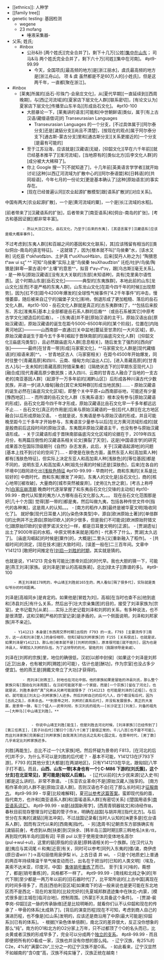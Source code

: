 - [[ethnics]]: 人种学
- [[family tree]]
- genetic testing: 基因检测
    - wegene
    - 23 mofang
        - 唾液采集器-
- 父系; 姓氏;
    - #inbox
        - 公孙&孙 [两个姓氏][完全合并了]，剩下十几万[公姓][集中在山东](https://www.zhihu.com/question/24621674/answer/2253746643)；
司马&马 两个姓氏完全合并了，剩下六十万[司姓][集中在河南]。 #pt9-99.99
            - 今天，全国项氏[最高频的地方]是[浙江丽水]，虞氏最高频的地方是[浙江舟山]。
项 & 虞 虽然都是不足60万人的[小姓氏]，但是这两千年，一直都[聚在浙江]。
- #inbox
    - [莱夷]所属的[岳石-珍珠门-会泉庄文化]，从[夏代早期][一直延续到][西周晚期]，与[西辽河流域]的[夏家店下层文化人群][联系密切]，[有论文认为]夏家店下层文化[传播至山东半岛][形成岳石文化]。 #pt10-100
        - 大胆暴论一下，[莱夷讲的语言]可能和[中世朝鲜语]类似，属于[有上古汉语/藏缅语借词]的 Transeurasian Languages
            - Transeurasian Languages 的一个分支，[不过具体属于][阿尔泰分支]还是[濊貊分支][尚且不清楚]，[按现在的观点]属于阿尔泰分支下[通古斯-蒙古分支]里和[通古斯分支][关系更接近的]一个分支[是最有可能的]
        - 至于江苏沿海，应该就是[汉藏语]无疑，[仰韶文化][早在六千年前][就已经基本推平了][淮河流域]，[当地原有的]类似北方[后李文化人群]的[成分被大大稀释了]。
        - 你上 Google 搜一下[不就知道了]，十几年前[英美语言学学者][就开始讨论]这种[以西辽河流域为扩散中心的][阿尔泰语盟]和[日韩语]的[共同祖语]，今年七月的一份论文[更是基本确认了]这种[原始语言]的事实存在。
        - [现在已经普遍认同][农业起源扩散模型]跟[语系扩散]的[对应关系]。

中国有两大[农业起源扩散]，一个是[黄河流域的粟]，一个是[长江流域的水稻]。

[前者带来了][汉藏语系的扩张]，后者带来了[南亚语系]和[侗台-南岛的扩张]，[考古和基因证据][都非常丰富]。


            - 所以大汶口文化，岳石文化，乃至于[后来的东夷]，[其语言属于]汉藏语系[应该是极大概率事件]。

不过考虑到[东夷人群][和百越之间的基因和文化联系]，其[应该残留有相当的][类似侗台-南岛的语言特征]。
        - 这就错了，因为[根本就不叫]“乌侯秦”水，[该水又称] 讬纥臣 tʰɑk̚ɦət̚d͡ʑiɪn、土护真 tʰuoXɦuoHt͡ɕiɪn，后来[契丹人称之为] “陶猥思 tʰaw ui sʐ̩” ^^
可知“乌侯秦”实际上是“鸟侯秦 teuXɦəud͡ziɪn” 
讬纥/吐护/鸟侯/陶猥是[鲜卑—蒙古语]中“土壤”的意思^^，拟音 tʰaγ~tʰɔγ，跟[乌古斯][毫无关系]。
    - 是一种与[原始汉藏语][没有太大关联的]东部[未知语种]，具有[克里奥尔语性质]。这个时期山东是[岳石文化]————典型的[东夷族群]，本地此前的山东[龙山文化]反而[不是严格的东夷人群]，山东龙山文化[在距今四千年的时候][出现颓势]，因为[扛不住]距今4200年爆发的[全球性气候事件]“4.2千年事件”的冲击，慢慢萎靡，随后被来自辽宁的[偏堡子文化]影响，倒退形成了更加粗糙、落后的岳石文化人群。 #pt10-100
        - 岳石文化人群就是真正的[古东夷群体]了，^^包括后来胶东、苏北[淮夷系]基本上全部都是岳石系人群的后裔^^（或岳石系被其它[中原考古学文化]塑造后的后裔）。
        - [东夷语]并不是[原始汉语的主干]，原始汉语出自[原始汉藏语]，原始汉藏语的诞生在距今5000-6500年间的[某个阶段]，位置在[内陆黄河地区]————山西南部一直通过[关中盆地]蔓延至甘肃的[一大片区域]，即，原始汉藏语诞生于距今五千多年[崛起于晋陕南部]的[庙底沟文化人群]（[仰韶文化][庙底沟类型]），且必然跟庙底沟人群[息息相关]，随后发生了强烈的[西向扩张]————最终[在甘青一带]形成[马家窑文化]，^^马家窑文化人群是[现代藏缅语]的[祖语来源]^^。
            - 甘青地区古人（马家窑相关）在距今4500年开始爆发，同时往整个[青藏高原]和四川、云南、缅甸方向[溢出人口]，[进入青藏高原]的[甘青古人]与[一支未知的]青藏高原[狩猎采集者]（[隔绝状态下的][早期东亚现代人]）[融合成]现代青藏高原少数民族；进入四川、云南的甘青古人融合了当地的一支古老的[南亚基因人群]（起源于一万多年前的[湘黔山区]）后形成各种川滇古代少数民族，并进一步[进入缅甸]融合[其它未知种群][形成当地民族].......
            - 原始汉藏语的诞生必然在[庙底沟文化区域]，即整个关中平原+山西南部谷地，可能还有少量[豫西地区]....
                - 而所谓的岳石文化人群（东夷系语言）根本没有参与[原始汉藏语的形成]，岳石文化距今四千年才形成，原始汉藏语比岳石文化早一千多年都远远不止....
                - 岳石文化[真正的作用是]后来与原始汉藏语的一些[后代人群][在北方地区融合]以后形成原始汉语。
                    - 也就是说，东夷语是参与原始汉语的形成，并且可能晚至距今三千多年才开始参与，东夷语言少量参与以后[在北方黄河流域形成的]就是殷商前后这段时间的原始汉语，东夷既非原始汉藏语主干，也没有参与原始汉藏语形成。
            - 关于汉藏语形成于晋陕南部庙底沟文化区域的论据在于，2019年四五月份，有两篇压倒性的汉藏语系相关论文[撕裂了天空]，这是[中国语言学]的研究成果首次在国际顶级期刊《自然》杂志发表，此后，关于[汉藏语起源地]的问题[基本上找不到讨论的空间了]....
    - 即使是在肤色方面，虽然东亚人和[高加索人种]都有[浅肤色特征]，但实际上决定东亚人和高加索人种[浅肤色]的[等位基因]都是不同的，说明东亚人和高加索人种[祖先分离的时候]还是[深肤色]，后来[在各自的环境中][趋同进化出][浅肤色特征](https://www.zhihu.com/question/279366593/answer/406312940) #pt10-99.99
    - 早商时代，商和东夷的[关系是比较好的]
中商时代，商和东夷[爆发了冲突]，东夷人的文化是[岳石文化]，商的[核心地带][被攻破]，大量商的[城市突然被废弃]，[史称][九世之衰]，[考古上称呼为][白家庄崩溃期](https://bbs.saraba1st.com/2b/forum.php?mod=viewthread&tid=2036694)
晚商时代逐渐掌握了和东夷岳石文化[交锋的主动权] #pt10-99.99
        - 商代认知里的夷方/人方哪有岳石文化那么大。。。
现在岳石文化范围那是好[几十个方国]
觉得[那一带的]都是夷，然后叫做九夷，包括各种传世文件中[指代的各种夷]，这是周人的认知。。。
        - [南方的稻作人群]最终是被华夏文明[吸收同化了]。
就好像[现代日耳曼人]的[y染色体类型]中，源自[欧洲原始土著]的[单倍群I]的比例并不比源自[原始印欧人]的R少很多，但是我们不可能说[欧洲原始狩猎文化]跟原始印欧的[安德罗诺沃文化]一样，都是日耳曼文明的[正源]。
        - [贾湖遗址]出土了9000年前的水稻，中原文明本来就是[稻作]
            - 代表不了什么，贾湖[太久远了]。
[庙底沟崛起]的时候是[粟作]的，大概是[二里头]又[重新融入了稻作]。
    - [共祖时间]的测定，[现在技术]是[大致时间]，[误差一般在]二三百年间。文章中 Y141213 [敢把时间推定在][刘启—刘胜的时期](https://www.zhihu.com/question/398272474/answer/1297686588)，其实就是猜的。

也就是说，Y141213 完全有可能比[景帝刘启]的时代早。我也大胆的猜一下，可能是[燕王刘泽]家族。说刘泽是[冒认的高祖族弟]，总比[绿太子][靠谱的多]。 #pt9-100


        - 燕王刘泽前178死的，中山靖王刘胜前165生的，两人看似[隔了很多代]，实际就是类似爷孙的时间距离。

刘泽是[高祖同乡]是肯定的。如果他是[冒姓为刘]，高祖[在当时也查不出]他到底和[沛县刘氏]有什么关系，然后出于[壮大宗亲集团]的目的，接受了刘泽家族为[宗室]，史书记载为[从弟]……实际上历史记载刘泽和刘邦的关系，有多种说法，也不是很清楚，这和汉朝[严格的宗室记录]是矛盾的，从一个侧面说明，刘泽和刘邦家族[并不亲近]。


        - Y141213 本身是[东西周交界时期]出现的 F793 的一支。F793 [主要流传于]南方，这一点和刘泽[楚人]的身份相符，但和[疑似刘邦家族]的 F155 [关系很远]。也就是说，如果刘泽是Y141213，那么他[根本就不是][刘邦的同族]，原本很可能[就不姓刘]，因为也是沛县人，早期加入刘邦的队伍，为了沾领导的的光，冒姓的刘（我跟领导是亲戚）。

刘泽在[刘邦的宗族]里，地位的确很低，汉初[以郎中封侯]（如果这个刘泽是刘邦[近卫]出身，也有被刘邦[赐姓]的可能），估计也是[酬功]，作为宗室[也没占多少便宜]。他的燕王是[拥戴文帝立了大功]才获得的。


            - 而刘泽[封燕王]，封地也在河北中部。他的家族如果是冒姓的沛县刘氏，那么整个家族只有[围绕在刘泽周围]。在汉初可能就不是一个家庭，而是[一个宗族][留在了河北]，也就是说，刘胜本身的“真”兄弟从兄弟可能就很多了（Y141213 也可能是刘泽的[近祖]）。在汉初，就可能比[刘太公—刘邦家族]人还多。然后刘邦自己的后代八人，四个都没有后代，因为[吕氏之乱]，杀来杀去。**到景帝之时，刘邦的[直系后代]，并没有发展很多。真正的大发展，是景帝一脉，有三个猛人——武帝刘彻，东汉刘氏的祖先——[长沙定王][刘发]，刘备的祖先——[大种马][中山靖王刘胜]。**


                - 你说中山靖王刘胜[能生]，但是刘胜去河北时候，[刘泽家族][已经传到了][第三任燕王]，[其子孙后代][繁衍个]百八十[男丁]是很正常的，千儿八百[也不是不可能]。而且刘泽家族[完美躲过]刘邦家族[自我清洗]的吕氏之乱和七国之乱，在景帝时代，[男丁数]几乎肯定比刘邦家族还多。

刘胜[再能生]，总比不过一个[大家族]吧。然后怀疑为景帝的 F813，[在河北的后代]并不少，为什么不可以是刘胜的后代呢？
        - 基本不可能，Y141213在[F793下游]，F793 的[其他分支]大都是[在两湖地区]，只有Y141213在华北，跟匈奴[八竿子打不着]。而且，**山西、山东一带[本身也有一个] C-M86 下游的[刘氏簇]，这个分支[在北亚常见]，更可能是[匈奴人后裔]。**
            - [辽代以前的]大少民来源[记入史书][都是这么讲的]，非常不靠谱。
    - [东亚农业革命]不是[原始汉藏人]独享的。
[南方稻作革命]的人群不是[原始汉语人群]，否则汉语也不会[花了那么长时间]才[征服南方](https://bbs.saraba1st.com/2b/thread-2017859-6-1.html)。 #pt9-99.99
    - 华夏[比较难解释]，夏[可以参考这篇答案](https://www.zhihu.com/answer/1318303337)。蛮即现代指的苗，指代南方，也许和[南亚语系人群]和[苗瑤语系人群][有密切关系] ([楚国用语多][南亚语系词汇](https://www.zhihu.com/question/511118846/answer/2307404144))。 #pt9-99.99
        - `貊`是[战国新用字]，[西周青铜器铭文]和诗经作`貉`，春秋目前现存整理当时记载的管子作`发`，明确在战国[与胡并用][指代北方]。与后世分在东夷的[濊貊][用法冲突]，不过战国记录看[当时人认知的]`夷`更多是[仡台语系人群]，因而有汉代以来的[西南夷]指代。
            - 另[逸周书]记朝贡东方部族确实有[濊貊前身]，考虑到从商[扶娄]到汉扶余、[韩半岛三国时期][原三韩地名]`夫里/伐`，再到现代韩半岛的[固有词] 平原 pul 以至于使用变体的变体地名首尔 (pul→wul→ul)，这里的貊[原指的应该是]原韩语相关的一个族群。[在汉代认为是]夷应与其词尾 ri 和夷[近音]有关，同时可以参考[同列入东夷的]倭/濊，商伊虑 (原日语wiri？)→高句丽借用泉伊梨 iri，上古日语 井 wi。
    - 只是个[地质史]上普通的两百年持续降温干旱气候变动而已，出名在于把当时[已知的人类文明]（埃及，美索不达米亚，印度河，中国）[集体销号重练了](https://bbs.saraba1st.com/2b/thread-2043384-1-1.html)而已。
至于[复兴]啥的，甭想了，都是[销号重练]的，风格都不一样了。 #pt9-99.99
        - [南线和北线之争]的[年代下限]至少都是一两万年以前的[旧石器时代]了，比平常所说的[上古中国]离现在的时间多得多了，而且[西伯利亚区域]如果南下的话一般来说也是更可能在东北地区而不是西北
        - 现在的发现的[比较完好的]先夏城邦群遗迹集中在陕北–内蒙，[模式很多是]主城在[临河台地]，控制周围。[外蒙][不太具备这个条件]。
        - [贾湖-裴李岗-仰韶][这一脉的传承脉络]还是比较明晰的，就看你们认不认仰韶和现在的传承了
        - 甲骨的体系[太成熟了]，[背后的演变历程]现在不可知，考虑到商人自己的演进历程，也不像是[红山系]发明的，应该还是商沿用了中原(最大可能是[仰韶系])[已有的体系]。
    - 根据[Y染色体单倍群]，南北汉的差异很大，反正没你想象的那么“纯”。南方的O1和北方的O2分家上万年，只不过都顶了个O的名头而已，比炎黄或者汉族的形成早多了，完全可以分成两个[独立的支系](https://www.zhihu.com/question/454436946/answer/1833911638)。 #pt8-99.99
        - 而且即便把所有的O看成一家，汉族也并没有你想的那么纯。
            - 辽宁汉族，有25%的C2e，4%的"满蒙C2b",三分之一的辽宁汉族不是O系。
            - 如此看来，辽宁汉显然不如越南的“含O度”高，汉族不纯实锤了，汉族正统在越南！
